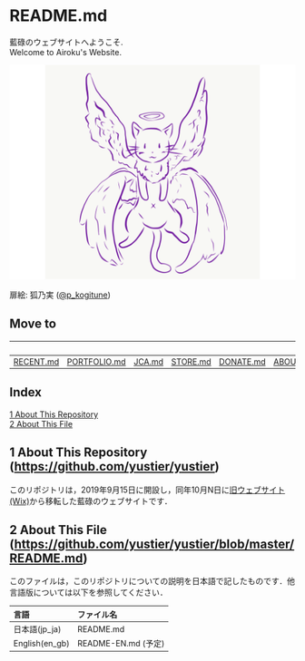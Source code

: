 # README.md
藍碌のウェブサイトへようこそ.  
Welcome to Airoku's Website.


![i6chan_angel.png](https://raw.githubusercontent.com/yustier/yustier/master/resource/i6chan_angel.png)


扉絵: 狐乃実 ([@p_kogitune](https://twitter.com/p_kogitune))


## Move to
|||||||Here|
|:-:|:-:|:-:|:-:|:-:|:-:|:-:|
|[RECENT.md](https://github.com/yustier/yustier/blob/master/RECENT.md)|[PORTFOLIO.md](https://github.com/yustier/yustier/blob/master/PORTFOLIO.md)|[JCA.md](https://github.com/yustier/yustier/blob/master/JCA.md)|[STORE.md](https://github.com/yustier/yustier/blob/master/STORE.md)|[DONATE.md](https://github.com/yustier/yustier/blob/master/DONATE.md)|[ABOUT.md](https://github.com/yustier/yustier/blob/master/ABOUT.md)|**README.md**|


## Index
[1 About This Repository](#1-about-this-repository-httpsgithubcomyustieryustier)  
[2 About This File](#2-about-this-file-httpsgithubcomyustieryustierblobmasterreadmemd)


## 1 About This Repository (https://github.com/yustier/yustier)
このリポジトリは，2019年9月15日に開設し，同年10月N日に[旧ウェブサイト(Wix)](http://bit.ly/airokusite)から移転した藍碌のウェブサイトです．


## 2 About This File (https://github.com/yustier/yustier/blob/master/README.md)
このファイルは，このリポジトリについての説明を日本語で記したものです．他言語版については以下を参照してください．


|言語|ファイル名|
|:-|:-|
|日本語(jp_ja)|README.md|
|English(en_gb)|README-EN.md (予定)|


<!---
Copyright 2019 Airoku
-->
